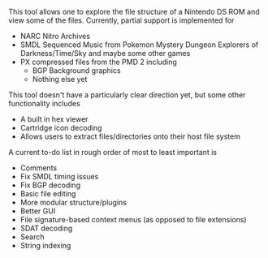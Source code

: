 This tool allows one to explore the file structure of a Nintendo DS ROM and view some of the files. Currently, partial support is implemented for

* NARC Nitro Archives
* SMDL Sequenced Music from Pokemon Mystery Dungeon Explorers of Darkness/Time/Sky and maybe some other games
* PX compressed files from the PMD 2 including
  * BGP Background graphics
  * Nothing else yet

This tool doesn't have a particularly clear direction yet, but some other functionality includes

* A built in hex viewer
* Cartridge icon decoding
* Allows users to extract files/directories onto their host file system

A current to-do list in rough order of most to least important is

* Comments
* Fix SMDL timing issues
* Fix BGP decoding
* Basic file editing
* More modular structure/plugins
* Better GUI
* File signature-based context menus (as opposed to file extensions)
* SDAT decoding
* Search
* String indexing